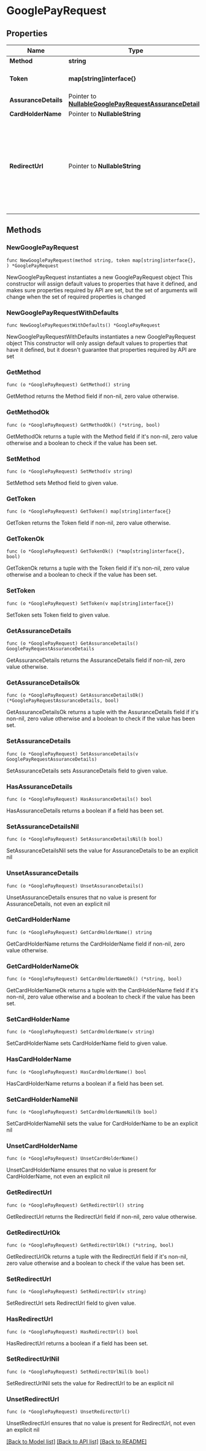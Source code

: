 # GooglePayRequest

## Properties

Name | Type | Description | Notes
------------ | ------------- | ------------- | -------------
**Method** | **string** | &#x60;googlepay&#x60;. | 
**Token** | **map[string]interface{}** | The encrypted (opaque) token returned by the Google Pay API that represents a payment method. | 
**AssuranceDetails** | Pointer to [**NullableGooglePayRequestAssuranceDetails**](GooglePayRequestAssuranceDetails.md) |  | [optional] 
**CardHolderName** | Pointer to **NullableString** | Name of the card holder. | [optional] 
**RedirectUrl** | Pointer to **NullableString** | We strongly recommend providing a &#x60;redirect_url&#x60; either when 3-D Secure is enabled and &#x60;three_d_secure_data&#x60; is not provided, or when using connections where 3DS is enabled. This value will be appended with both a transaction ID and status (e.g. &#x60;https://example.com/callback?gr4vy_transaction_id&#x3D;123 &amp;gr4vy_transaction_status&#x3D;capture_succeeded&#x60;) after 3-D Secure has completed. For those cases, if the value is not present, the transaction will be marked as failed. | [optional] 

## Methods

### NewGooglePayRequest

`func NewGooglePayRequest(method string, token map[string]interface{}, ) *GooglePayRequest`

NewGooglePayRequest instantiates a new GooglePayRequest object
This constructor will assign default values to properties that have it defined,
and makes sure properties required by API are set, but the set of arguments
will change when the set of required properties is changed

### NewGooglePayRequestWithDefaults

`func NewGooglePayRequestWithDefaults() *GooglePayRequest`

NewGooglePayRequestWithDefaults instantiates a new GooglePayRequest object
This constructor will only assign default values to properties that have it defined,
but it doesn't guarantee that properties required by API are set

### GetMethod

`func (o *GooglePayRequest) GetMethod() string`

GetMethod returns the Method field if non-nil, zero value otherwise.

### GetMethodOk

`func (o *GooglePayRequest) GetMethodOk() (*string, bool)`

GetMethodOk returns a tuple with the Method field if it's non-nil, zero value otherwise
and a boolean to check if the value has been set.

### SetMethod

`func (o *GooglePayRequest) SetMethod(v string)`

SetMethod sets Method field to given value.


### GetToken

`func (o *GooglePayRequest) GetToken() map[string]interface{}`

GetToken returns the Token field if non-nil, zero value otherwise.

### GetTokenOk

`func (o *GooglePayRequest) GetTokenOk() (*map[string]interface{}, bool)`

GetTokenOk returns a tuple with the Token field if it's non-nil, zero value otherwise
and a boolean to check if the value has been set.

### SetToken

`func (o *GooglePayRequest) SetToken(v map[string]interface{})`

SetToken sets Token field to given value.


### GetAssuranceDetails

`func (o *GooglePayRequest) GetAssuranceDetails() GooglePayRequestAssuranceDetails`

GetAssuranceDetails returns the AssuranceDetails field if non-nil, zero value otherwise.

### GetAssuranceDetailsOk

`func (o *GooglePayRequest) GetAssuranceDetailsOk() (*GooglePayRequestAssuranceDetails, bool)`

GetAssuranceDetailsOk returns a tuple with the AssuranceDetails field if it's non-nil, zero value otherwise
and a boolean to check if the value has been set.

### SetAssuranceDetails

`func (o *GooglePayRequest) SetAssuranceDetails(v GooglePayRequestAssuranceDetails)`

SetAssuranceDetails sets AssuranceDetails field to given value.

### HasAssuranceDetails

`func (o *GooglePayRequest) HasAssuranceDetails() bool`

HasAssuranceDetails returns a boolean if a field has been set.

### SetAssuranceDetailsNil

`func (o *GooglePayRequest) SetAssuranceDetailsNil(b bool)`

 SetAssuranceDetailsNil sets the value for AssuranceDetails to be an explicit nil

### UnsetAssuranceDetails
`func (o *GooglePayRequest) UnsetAssuranceDetails()`

UnsetAssuranceDetails ensures that no value is present for AssuranceDetails, not even an explicit nil
### GetCardHolderName

`func (o *GooglePayRequest) GetCardHolderName() string`

GetCardHolderName returns the CardHolderName field if non-nil, zero value otherwise.

### GetCardHolderNameOk

`func (o *GooglePayRequest) GetCardHolderNameOk() (*string, bool)`

GetCardHolderNameOk returns a tuple with the CardHolderName field if it's non-nil, zero value otherwise
and a boolean to check if the value has been set.

### SetCardHolderName

`func (o *GooglePayRequest) SetCardHolderName(v string)`

SetCardHolderName sets CardHolderName field to given value.

### HasCardHolderName

`func (o *GooglePayRequest) HasCardHolderName() bool`

HasCardHolderName returns a boolean if a field has been set.

### SetCardHolderNameNil

`func (o *GooglePayRequest) SetCardHolderNameNil(b bool)`

 SetCardHolderNameNil sets the value for CardHolderName to be an explicit nil

### UnsetCardHolderName
`func (o *GooglePayRequest) UnsetCardHolderName()`

UnsetCardHolderName ensures that no value is present for CardHolderName, not even an explicit nil
### GetRedirectUrl

`func (o *GooglePayRequest) GetRedirectUrl() string`

GetRedirectUrl returns the RedirectUrl field if non-nil, zero value otherwise.

### GetRedirectUrlOk

`func (o *GooglePayRequest) GetRedirectUrlOk() (*string, bool)`

GetRedirectUrlOk returns a tuple with the RedirectUrl field if it's non-nil, zero value otherwise
and a boolean to check if the value has been set.

### SetRedirectUrl

`func (o *GooglePayRequest) SetRedirectUrl(v string)`

SetRedirectUrl sets RedirectUrl field to given value.

### HasRedirectUrl

`func (o *GooglePayRequest) HasRedirectUrl() bool`

HasRedirectUrl returns a boolean if a field has been set.

### SetRedirectUrlNil

`func (o *GooglePayRequest) SetRedirectUrlNil(b bool)`

 SetRedirectUrlNil sets the value for RedirectUrl to be an explicit nil

### UnsetRedirectUrl
`func (o *GooglePayRequest) UnsetRedirectUrl()`

UnsetRedirectUrl ensures that no value is present for RedirectUrl, not even an explicit nil

[[Back to Model list]](../README.md#documentation-for-models) [[Back to API list]](../README.md#documentation-for-api-endpoints) [[Back to README]](../README.md)



